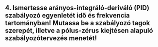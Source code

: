 ## 4. Ismertesse arányos-integráló-deriváló (PID) szabályozó egyenletét idő és frekvencia tartományban! Mutassa be a szabályozó tagok szerepét, illetve a pólus-zérus kiejtésen alapuló szabályozótervezés menetét!
